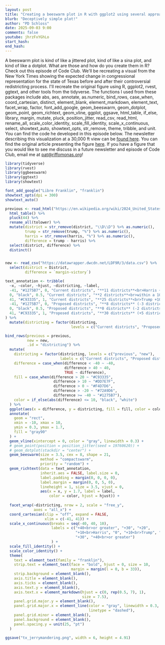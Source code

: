 ```yaml
---
layout: post
title: "Creating a beeswarm plot in R with ggplot2 using several approaches (CC368)"
blurb: "Deceptively simple plot!"
author: "PD Schloss"
date: 2025-09-03 9:00
comments: false
youtube: jhrzFxYGhLo
start_hash: 
end_hash: 
---
```


A beeswarm plot is kind of like a jittered plot, kind of like a sina plot, and kind of like a dotplot. What are those and how do you create them in R? Check out this episode of Code Club. We'll be recreating a visual from the New York Times showing the expected change in congressional representation for the state of Texas before and after their controversial redistricting process. I'll recreate the original figure using R, ggplot2, rvest, ggtext, and other tools from the tidyverse. The functions I used from these packages include abs, aes, annotate, as.numeric, bind_rows, case_when, coord_cartesian, distinct, element_blank, element_markdown, element_text, facet_wrap, factor, font_add_google, geom_beeswarm, geom_dotplot, geom_point, geom_richtext, geom_vline, ggplot, ggsave, html_table, if_else, library, margin, mutate, pluck, position_jitter, read_csv, read_html, rename_all, scale_color_identity, scale_fill_identity, scale_x_continuous, select, showtext_auto, showtext_opts, str_remove, theme, tribble, and unit. You can find the code he developed in this episode below. The newsletter describing this visualization at a 30,000 ft view can be [found here](https://shop.riffomonas.org/posts/showing-the-effects-of-gerrymandering-with-ggplot2). You can find the original article presenting the figure [here](https://archive.is/9ZXHx). If you have a figure that you would like to see me discuss in a future newsletter and episode of Code Club, email me at pat@riffomonas.org!


```R
library(tidyverse)
library(rvest)
library(ggbeeswarm)
library(ggtext)
library(showtext)

font_add_google("Libre Franklin", "franklin")
showtext_opts(dpi = 300)
showtext_auto()

previous <- read_html("https://en.wikipedia.org/wiki/2024_United_States_presidential_election_in_Texas") %>%
  html_table() %>%
  pluck(44) %>%
  rename_all(tolower) %>%
  mutate(district = str_remove(district, "\\D\\D") %>% as.numeric(),
         trump = str_remove(trump, "%") %>% as.numeric(),
         harris = str_remove(harris, "%") %>% as.numeric(),
         difference = trump - harris) %>%
  select(district, difference) %>%
  distinct()


new <- read_csv("https://datawrapper.dwcdn.net/LDF9R/3/data.csv") %>%
  select(district = District,
         difference = `margin-victory`)

text_annotation <- tribble(
  ~x, ~color, ~hjust, ~districting, ~label,
  -41, "#1275B7", 0, "Current districts", "**11 districts**<br>Harris +10 or greater",
  0, "black", 0.5, "Current districts", "**2 districts**<br>within a 10-pt margin",
  41, "#C93335", 1, "Current districts", "**25 districts**<br>Trump +10 or greater",
  -41, "#1275B7", 0, "Proposed districts", "**8 districts** (-3 districts)<br>Harris +10 or greater",
  0, "black", 0.5, "Proposed districts", "**0 districts** (-2 districts)<br>within a 10-pt margin",
  41, "#C93335", 1, "Proposed districts", "**30 districts** (+5 districts)<br>Trump +10 or greater"
) %>%
  mutate(districting = factor(districting,
                              levels = c("Current districts", "Proposed districts")))

bind_rows(previous = previous,
          new = new,
          .id = "districting") %>%
  mutate(
    districting = factor(districting, levels = c("previous", "new"),
                         labels = c("Current districts", "Proposed districts")),
    difference = case_when(difference < -40 ~ -40,
                           difference > 40 ~ 40,
                           TRUE ~ difference),
    fill = case_when(difference > 20 ~ "#C93335",
                      difference > 10 ~ "#DD7E7F",
                      difference > 0 ~ "#F4D7D6",
                      difference > -20 ~ "#72A9D6",
                      difference >= -40 ~ "#1275B7"),
    color = if_else(abs(difference) <= 10, "black", "white")
  ) %>%
  ggplot(aes(x = difference, y = districting, fill = fill, color = color)) +
  annotate(
    geom = "rect",
    xmin = -10, xmax = 10,
    ymin = 0.3, ymax = 1.7,
    fill = "gray90"
  ) +
  geom_vline(xintercept = 0, color = "gray", linewidth = 0.3) +
  # geom_point(position = position_jitter(seed = 19760620)) +
  # geom_dotplot(stackdir = "center") +
  geom_beeswarm(size = 3.5, cex = 8, shape = 21,
                method = "compactswarm",
                priority = "random") +
  geom_richtext(data = text_annotation,
                inherit.aes = FALSE, label.size = 0,
                label.padding = margin(0, 0, 0, 0),
                label.margin = margin(0, 0, 5, 0),
                lineheight = 1, size = 3.5, vjust = 0,
                aes(x = x, y = 1.7, label = label, 
                    color = color, hjust = hjust)) +
  
  facet_wrap(~districting, nrow = 2, scale = "free_y",
             axes = "all_x") +
  coord_cartesian(clip = "off", expand = FALSE,
                  xlim = c(-41, 41)) +
  scale_x_continuous(breaks = seq(-40, 40, 10),
                     labels = c("+40<br>or greater", "+30", "+20",
                                "+10<br>Harris", "0", "+10<br>Trump", "+20",
                                "+30", "+40<br>or greater")
                     ) +
  scale_fill_identity() +
  scale_color_identity() +
  theme(
    text = element_text(family = "franklin"),
    strip.text = element_text(face = "bold", hjust = 0, size = 10,
                              margin = margin(l = 0, b = 33)),
    strip.background = element_blank(),
    axis.title = element_blank(),
    axis.ticks = element_blank(),
    axis.text.y = element_blank(),
    axis.text.x = element_markdown(hjust = c(0, rep(0.5, 7), 1),
                                   size = 7.5),
    panel.grid.major.y = element_blank(),
    panel.grid.major.x = element_line(color = "gray", linewidth = 0.3,
                                      linetype = "dashed"),
    panel.grid.minor = element_blank(),
    panel.background = element_blank(),
    panel.spacing.y = unit(25, "pt")
  )

ggsave("tx_jerrymandering.png", width = 6, height = 4.91)
```